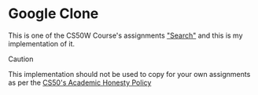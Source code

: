 # Google Clone

This is one of the CS50W Course's assignments ["Search"](https://cs50.harvard.edu/web/2020/projects/0/search/) and this is my implementation of it.

> [!CAUTION]
> This implementation should not be used to copy for your own assignments as per the [CS50's Academic Honesty Policy](https://cs50.harvard.edu/x/2023/honesty/)
